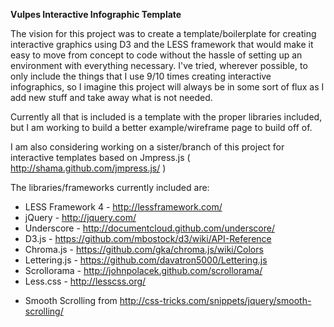 **Vulpes Interactive Infographic Template**

The vision for this project was to create a template/boilerplate for creating interactive graphics using D3 and the LESS framework that would make it easy to move from concept to code without the hassle of setting up an environment with everything necessary. I've tried, wherever possible, to only include the things that I use 9/10 times creating interactive infographics, so I imagine this project will always be in some sort of flux as I add new stuff and take away what is not needed.

Currently all that is included is a template with the proper libraries included, but I am working to build a better example/wireframe page to build off of. 

I am also considering working on a sister/branch of this project  for interactive templates based on Jmpress.js ( http://shama.github.com/jmpress.js/ ) 

The libraries/frameworks currently included are:
* LESS Framework 4 - http://lessframework.com/
* jQuery - http://jquery.com/
* Underscore - http://documentcloud.github.com/underscore/
* D3.js - https://github.com/mbostock/d3/wiki/API-Reference
* Chroma.js - https://github.com/gka/chroma.js/wiki/Colors
* Lettering.js - https://github.com/davatron5000/Lettering.js
* Scrollorama - http://johnpolacek.github.com/scrollorama/
* Less.css - http://lesscss.org/

+ Smooth Scrolling from http://css-tricks.com/snippets/jquery/smooth-scrolling/